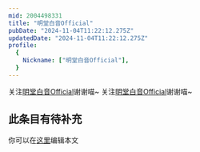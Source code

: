```yaml
---
mid: 2004498331
title: "明堂白音Official"
pubDate: "2024-11-04T11:22:12.275Z"
updatedDate: "2024-11-04T11:22:12.275Z"
profile:
  {
    Nickname: ["明堂白音Official"],
  }
---
```


关注[明堂白音Official](https://space.bilibili.com/2004498331)谢谢喵~ 关注[明堂白音Official](https://space.bilibili.com/2004498331)谢谢喵~

## 此条目有待补充
你可以在[这里](https://github.com/Yuhanawa/VTuber.ICU-Content/edit/master/v/明堂白音Official/index.md)编辑本文
